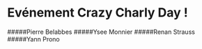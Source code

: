 # Evénement Crazy Charly Day !

#####Pierre Belabbes
#####Ysee Monnier
#####Renan Strauss
#####Yann Prono
